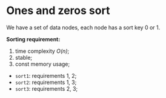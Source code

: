 # Ones and zeros sort
We have a set of data nodes, each node has a sort key 0 or 1.

**Sorting requirement:**
1) time complexity *O(n)*;
2) stable;
3) const memory usage;

- `sort1`: requirements 1, 2;
- `sort2`: requirements 1, 3;
- `sort3`: requirements 2, 3;
